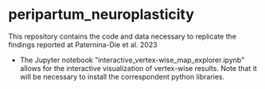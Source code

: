 # peripartum_neuroplasticity
This repository contains the code and data necessary to replicate the findings reported at Paternina-Die et al. 2023

- The Jupyter notebook "interactive_vertex-wise_map_explorer.ipynb" allows for the interactive visualization of vertex-wise results. Note that it will be necessary to install the correspondent python libraries.